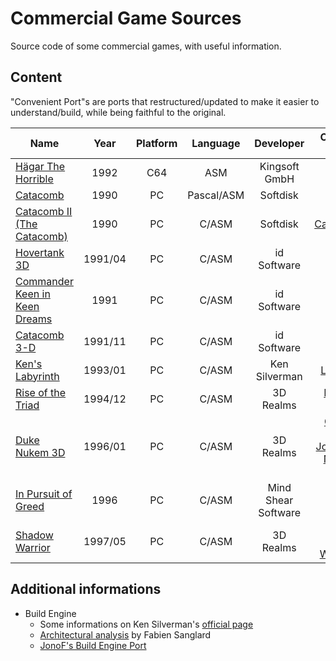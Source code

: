 # Commercial Game Sources

Source code of some commercial games, with useful information.

## Content

"Convenient Port"s are ports that restructured/updated to make it easier to understand/build, while being faithful to the original.

| Name                                                           |  Year   | Platform |  Language  |      Developer      |                                        Convenient port(s)                                         |
| -------------------------------------------------------------- | :-----: | :------: | :--------: | :-----------------: | :-----------------------------------------------------------------------------------------------: |
| [Hägar The Horrible][Hägar The Horrible]                       |  1992   |   C64    |    ASM     |    Kingsoft GmbH    |                                                                                                   |
| [Catacomb][Catacomb]                                           |  1990   |    PC    | Pascal/ASM |      Softdisk       |                                                                                                   |
| [Catacomb II (The Catacomb)][Catacomb II (The Catacomb)]       |  1990   |    PC    |   C/ASM    |      Softdisk       |                                    [CatacombSDL][CatacombSDL]                                     |
| [Hovertank 3D][Hovertank 3D]                                   | 1991/04 |    PC    |   C/ASM    |     id Software     |                                                                                                   |
| [Commander Keen in Keen Dreams][Commander Keen in Keen Dreams] |  1991   |    PC    |   C/ASM    |     id Software     |                                                                                                   |
| [Catacomb 3-D][Catacomb 3-D]                                   | 1991/11 |    PC    |   C/ASM    |     id Software     |                                                                                                   |
| [Ken's Labyrinth][Ken's Labyrinth]                             | 1993/01 |    PC    |   C/ASM    |    Ken Silverman    |                                      [LAB3D/SDL][LAB3D/SDL]                                       |
| [Rise of the Triad][Rise of the Triad]                         | 1994/12 |    PC    |   C/ASM    |      3D Realms      |                          [ROTT Port][ROTT Port]<br/>[rottexpr][rottexpr]                          |
| [Duke Nukem 3D][Duke Nukem 3D]                                 | 1996/01 |    PC    |   C/ASM    |      3D Realms      | [Chocolate Duke3D][Chocolate Duke3D]<br/>[JonoF's Duke Nukem 3D Port][JonoF's Duke Nukem 3D Port] |
| [In Pursuit of Greed][In Pursuit of Greed]                     |  1996   |    PC    |   C/ASM    | Mind Shear Software |                                                                                                   |
| [Shadow Warrior][Shadow Warrior]                               | 1997/05 |    PC    |   C/ASM    |      3D Realms      |                    [JonoF's Shadow Warrior Port][JonoF's Shadow Warrior Port]                     |

<!-- Sources; keep in the same order as the table -->

[Hägar The Horrible]: https://github.com/commercial-game-sources/hagar_the_horrible
[Catacomb]: https://github.com/commercial-game-sources/catacomb
[Catacomb II (The Catacomb)]: https://github.com/commercial-game-sources/catacomb_ii
[Hovertank 3D]: https://github.com/commercial-game-sources/hovertank_3d
[Commander Keen in Keen Dreams]: https://github.com/commercial-game-sources/commander_keen_in_keen_dreams
[Catacomb 3-D]: https://github.com/commercial-game-sources/catacomb_3d
[Ken's Labyrinth]: https://github.com/commercial-game-sources/kens_labyrinth
[Rise of the Triad]: https://github.com/commercial-game-sources/rise_of_the_triad
[Duke Nukem 3D]: https://github.com/commercial-game-sources/duke_nukem_3d
[In Pursuit of Greed]: https://github.com/commercial-game-sources/in_pursuit_of_greed
[Shadow Warrior]: https://github.com/commercial-game-sources/shadow_warrior

<!-- Convenient ports; keep in alphabetic order -->

[CatacombSDL]: https://github.com/Blzut3/CatacombSDL
[Chocolate Duke3D]: https://github.com/fabiensanglard/chocolate_duke3D
[JonoF's Duke Nukem 3D Port]: https://github.com/jonof/jfduke3d
[JonoF's Shadow Warrior Port]: https://github.com/jonof/jfsw
[LAB3D/SDL]: https://github.com/sacredbanana/lab3d-sdl
[ROTT Port]: https://github.com/fabiangreffrath/rott
[rottexpr]: https://github.com/LTCHIPS/rottexpr

## Additional informations

- Build Engine
  - Some informations on Ken Silverman's [official page](http://www.advsys.net/ken/buildsrc/default.htm)
  - [Architectural analysis](https://fabiensanglard.net/duke3d) by Fabien Sanglard
  - [JonoF's Build Engine Port](https://github.com/jonof/jfbuild)